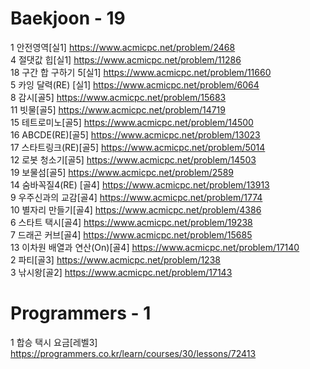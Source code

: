# Baekjoon - 19

1  안전영역[실1] https://www.acmicpc.net/problem/2468<br>
4  절댓값 힙[실1] https://www.acmicpc.net/problem/11286<br>
18 구간 합 구하기 5[실1] https://www.acmicpc.net/problem/11660<br>
5  카잉 달력(RE) [실1] https://www.acmicpc.net/problem/6064<br>
8  감시[골5] https://www.acmicpc.net/problem/15683<br>
11 빗물[골5] https://www.acmicpc.net/problem/14719<br>
15 테트로미노[골5] https://www.acmicpc.net/problem/14500<br>
16 ABCDE(RE)[골5] https://www.acmicpc.net/problem/13023<br>
17 스타트링크(RE)[골5] https://www.acmicpc.net/problem/5014<br>
12 로봇 청소기[골5] https://www.acmicpc.net/problem/14503<br>
19 보물섬[골5] https://www.acmicpc.net/problem/2589<br>
14 숨바꼭질4(RE) [골4] https://www.acmicpc.net/problem/13913<br>
9  우주신과의 교감[골4] https://www.acmicpc.net/problem/1774<br>
10 별자리 만들기[골4] https://www.acmicpc.net/problem/4386<br>
6  스타트 택시[골4] https://www.acmicpc.net/problem/19238<br>
7  드래곤 커브[골4] https://www.acmicpc.net/problem/15685<br>
13 이차원 배열과 연산(On)[골4] https://www.acmicpc.net/problem/17140<br>
2  파티[골3] https://www.acmicpc.net/problem/1238<br>
3  낚시왕[골2] https://www.acmicpc.net/problem/17143<br>

# Programmers - 1

1  합승 택시 요금[레벨3] https://programmers.co.kr/learn/courses/30/lessons/72413<br>
